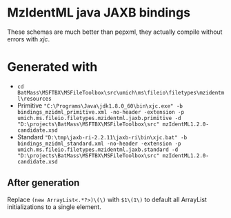 # MzIdentML java JAXB bindings
These schemas are much better than pepxml, they actually compile without errors with _xjc_.

# Generated with
* `cd BatMass\MSFTBX\MSFileToolbox\src\umich\ms\fileio\filetypes\mzidentml\resources`
* Primitive `"C:\Programs\Java\jdk1.8.0_60\bin\xjc.exe" -b bindings_mzidml_primitive.xml -no-header -extension -p umich.ms.fileio.filetypes.mzidentml.jaxb.primitive -d "D:\projects\BatMass\MSFTBX\MSFileToolbox\src" mzIdentML1.2.0-candidate.xsd`
* Standard `"D:\tmp\jaxb-ri-2.2.11\jaxb-ri\bin\xjc.bat" -b bindings_mzidml_standard.xml -no-header -extension -p umich.ms.fileio.filetypes.mzidentml.jaxb.standard -d "D:\projects\BatMass\MSFTBX\MSFileToolbox\src" mzIdentML1.2.0-candidate.xsd`

## After generation 
Replace `(new ArrayList<.*?>)\(\)` with `$1\(1\)` to default all ArrayList initializations to a single element.

